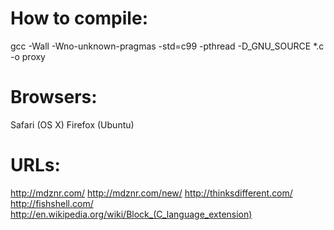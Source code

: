 # How to compile:
gcc -Wall -Wno-unknown-pragmas -std=c99 -pthread -D_GNU_SOURCE *.c -o proxy

# Browsers:
Safari (OS X)
Firefox (Ubuntu)

# URLs:
http://mdznr.com/
http://mdznr.com/new/
http://thinksdifferent.com/
http://fishshell.com/
http://en.wikipedia.org/wiki/Block_(C_language_extension)
